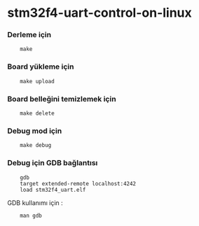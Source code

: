# stm32f4-uart-control-on-linux


###  Derleme için 
```console
    make 
```

###  Board yükleme için
```console
    make upload
```


###  Board belleğini temizlemek için
```console
    make delete
```

###  Debug mod için
```console
    make debug
```

###  Debug için GDB bağlantısı
```console
    gdb
    target extended-remote localhost:4242
    load stm32f4_uart.elf
```

GDB kullanımı için : 
```console
    man gdb
```

